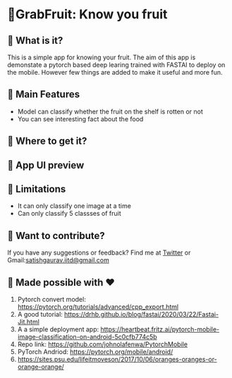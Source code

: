 
# 🍊GrabFruit: Know you fruit 

## 🥭 What is it? 

This is a simple app for knowing your fruit. The aim of this app is demonstate a pytorch based deep learing trained with FASTAI to deploy on the mobile. However few things are added to make it useful and more fun. 

## 🍋 Main Features 
- Model can classify whether the fruit on the shelf is rotten or not
- You can see interesting fact about the food  

## 🍉 Where to get it? 

## 🍍 App UI preview 

## 🍏 Limitations
- It can only classify one image at a time 
- Can only classify 5 classses of fruit 

## 🍓 Want to contribute? 
If you have any suggestions or feedback? Find me at [Twitter]() or Gmail:satishgaurav.iitd@gmail.com


## 🍇 Made possible with ♥️
1. Pytorch convert model: https://pytorch.org/tutorials/advanced/cpp_export.html
2. A good tutorial: https://drhb.github.io/blog/fastai/2020/03/22/Fastai-Jit.html
3. A a simple deployment app: https://heartbeat.fritz.ai/pytorch-mobile-image-classification-on-android-5c0cfb774c5b
4. Repo link: https://github.com/johnolafenwa/PytorchMobile
5. PyTorch Andriod: https://pytorch.org/mobile/android/
6. https://sites.psu.edu/lifeitmoveson/2017/10/06/oranges-oranges-or-orange-orange/

